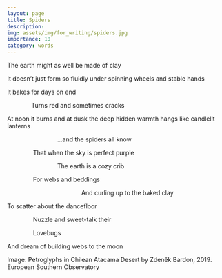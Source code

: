 ```yaml
---
layout: page
title: Spiders
description: 
img: assets/img/for_writing/spiders.jpg
importance: 10
category: words
---
```


The earth might as well be made of clay

It doesn’t just form so fluidly under spinning wheels and stable hands

It bakes for days on end

&emsp;&emsp;&emsp;&emsp;Turns red and sometimes cracks

At noon it burns and at dusk the deep hidden warmth hangs like candlelit lanterns

&emsp;&emsp;&emsp;&emsp;&emsp;&emsp;&emsp;&emsp; ...and the spiders all know

&emsp;&emsp;&emsp;&emsp; That when the sky is perfect purple

&emsp;&emsp;&emsp;&emsp;&emsp;&emsp;&emsp;&emsp; The earth is a cozy crib

&emsp;&emsp;&emsp;&emsp; For webs and beddings

&emsp;&emsp;&emsp;&emsp;&emsp;&emsp;&emsp;&emsp;&emsp;&emsp;&emsp;&emsp; And curling up to the baked clay


To scatter about the dancefloor

&emsp;&emsp;&emsp;&emsp; Nuzzle and sweet-talk their

&emsp;&emsp;&emsp;&emsp; Lovebugs


And dream of building webs to the moon



Image: Petroglyphs in Chilean Atacama Desert by Zdeněk Bardon, 2019. European Southern Observatory